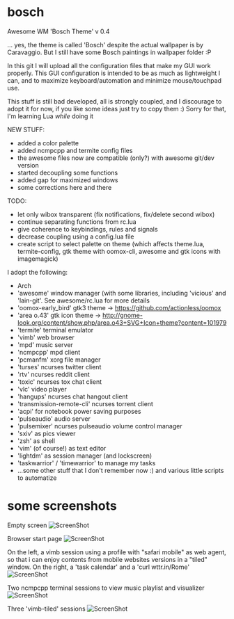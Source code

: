 # bosch
Awesome WM 'Bosch Theme'
v 0.4

... yes, the theme is called 'Bosch' despite the actual wallpaper is by Caravaggio. But I still have some Bosch paintings in wallpaper folder :P

In this git I will upload all the configuration files that make my GUI work properly.
This GUI configuration is intended to be as much as lightweight I can, and to maximize keyboard/automation and minimize mouse/touchpad use.

This stuff is still bad developed, all is strongly coupled, and I discourage to adopt it for now, if you like some ideas just try to copy them :)
Sorry for that, I'm learning Lua *while* doing it

NEW STUFF:
- added a color palette
- added ncmpcpp and termite config files
- the awesome files now are compatible (only?) with awesome git/dev version
- started decoupling some functions
- added gap for maximized windows
- some corrections here and there

TODO:
- let only wibox transparent (fix notifications, fix/delete second wibox)
- continue separating functions from rc.lua
- give coherence to keybindings, rules and signals
- decrease coupling using a config.lua file
- create script to select palette on theme (which affects theme.lua, termite-config, gtk theme with oomox-cli, awesome and gtk icons with imagemagick)


I adopt the following:
- Arch
- 'awesome' window manager (with some libraries, including 'vicious' and 'lain-git'. See awesome/rc.lua for more details
- 'oomox-early_bird' gtk3 theme -> https://github.com/actionless/oomox
- 'area o.43' gtk icon theme -> http://gnome-look.org/content/show.php/area.o43+SVG+Icon+theme?content=101979
- 'termite' terminal emulator
- 'vimb' web browser
- 'mpd' music server
- 'ncmpcpp' mpd client
- 'pcmanfm' xorg file manager
- 'turses' ncurses twitter client
- 'rtv' ncurses reddit client
- 'toxic' ncurses tox chat client
- 'vlc' video player
- 'hangups' ncurses chat hangout client
- 'transmission-remote-cli' ncurses torrent client
- 'acpi' for notebook power saving purposes
- 'pulseaudio' audio server
- 'pulsemixer' ncurses pulseaudio volume control manager
- 'sxiv' as pics viewer
- 'zsh' as shell
- 'vim' (of course!) as text editor
- 'lightdm' as session manager (and lockscreen)
- 'taskwarrior' / 'timewarrior' to manage my tasks
- ...some other stuff that I don't remember now :) and various little scripts to automatize

# some screenshots
Empty screen
![ScreenShot](https://raw.github.com/paoloap/bosch/master/screenshots/empty.jpg)

Browser start page
![ScreenShot](https://raw.github.com/paoloap/bosch/master/screenshots/vimb_max.jpg)

On the left, a vimb session using a profile with "safari mobile" as web agent, so that i can enjoy contents from mobile websites versions in a "tiled" window. On the right, a 'task calendar' and a 'curl wttr.in/Rome'
![ScreenShot](https://raw.github.com/paoloap/bosch/master/screenshots/misc.jpg)

Two ncmpcpp terminal sessions to view music playlist and visualizer
![ScreenShot](https://raw.github.com/paoloap/bosch/master/screenshots/ncmpcpp.jpg)

Three 'vimb-tiled' sessions
![ScreenShot](https://raw.github.com/paoloap/bosch/master/screenshots/vimb_tiled.jpg)

